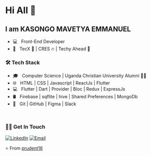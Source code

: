 # Hi All 👋

## I am KASONGO MAVETYA EMMANUEL


- 💻 &nbsp; Front-End Developer
- 💼 &nbsp; TecX 🥇 | CRES 🔥 | Techy Ahead 🤩

<h3>🛠 Tech Stack</h3>

- 🎓 &nbsp; Computer Science | Uganda Christian University Alumni 🧑‍🎓
- 🌐 &nbsp; HTML | CSS | Javascript | ReactJs | Flutter
- 💻 &nbsp; Flutter | Dart | Provider | Bloc | Redux | ExpressJs
- 🛢 &nbsp; Firebase | sqflite | hive | Shared Preferences | MongoDb
- 🔧 &nbsp; Git | GitHub | Figma | Slack

<br/>

<h3> 🤝🏻 Get In Touch </h3>

<p align="left">
<a href="https://www.linkedin.com/in/kasongo-mavetya-emmanuel-67087015b/"><img alt="LinkedIn" src="https://img.shields.io/badge/LinkedIn-kasongomavetyaemmanuel-blue?style=flat-square&logo=linkedin"></a>
<a href="mailto:kasongomavetyaemmanuel012@gmail.com"><img alt="Email" src="https://img.shields.io/badge/Email-kasongomavetyaemmanuel012@gmail.com-blue?style=flat-square&logo=Microsoft%20outlook"></a>
</p>

⭐️ From [prudent16](https://github.com/kasongo-mavetya-emmanuel)
